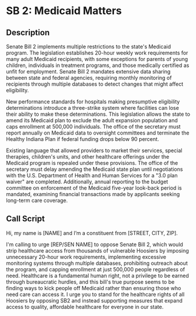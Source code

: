 # SB 2: Medicaid Matters

## Description
Senate Bill 2 implements multiple restrictions to the state's Medicaid program. The legislation establishes 20-hour weekly work requirements for many adult Medicaid recipients, with some exceptions for parents of young children, individuals in treatment programs, and those medically certified as unfit for employment. Senate Bill 2 mandates extensive data sharing between state and federal agencies, requiring monthly monitoring of recipients through multiple databases to detect changes that might affect eligibility.

New performance standards for hospitals making presumptive eligibility determinations introduce a three-strike system where facilities can lose their ability to make these determinations. This legislation allows the state to amend its Medicaid plan to exclude the adult expansion population and caps enrollment at 500,000 individuals. The office of the secretary must report annually on Medicaid data to oversight committees and terminate the Healthy Indiana Plan if federal funding drops below 90 percent.

Existing language that allowed providers to market their services, special therapies, children's units, and other healthcare offerings under the Medicaid program is repealed under these provisions. The office of the secretary must delay amending the Medicaid state plan until negotiations with the U.S. Department of Health and Human Services for a "3.0 plan waiver" are completed. Additionally, annual reporting to the budget committee on enforcement of the Medicaid five-year look-back period is mandated, examining financial transactions made by applicants seeking long-term care coverage.

## Call Script
Hi, my name is [NAME] and I’m a constituent from [STREET, CITY, ZIP].

I'm calling to urge [REP/SEN NAME] to oppose Senate Bill 2, which would strip healthcare access from thousands of vulnerable Hoosiers by imposing unnecessary 20-hour work requirements, implementing excessive monitoring systems through multiple databases, prohibiting outreach about the program, and capping enrollment at just 500,000 people regardless of need. Healthcare is a fundamental human right, not a privilege to be earned through bureaucratic hurdles, and this bill's true purpose seems to be finding ways to kick people off Medicaid rather than ensuring those who need care can access it. I urge you to stand for the healthcare rights of all Hoosiers by opposing SB2 and instead supporting measures that expand access to quality, affordable healthcare for everyone in our state.
